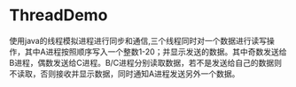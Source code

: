 # ThreadDemo

使用java的线程模拟进程进行同步和通信,三个线程同时对一个数据进行读写操作，其中A进程按照顺序写入一个整数1-20；并显示发送的数据。其中奇数发送给B进程，偶数发送给C进程。B/C进程分别读取数据，若不是发送给自己的数据则不读取，否则接收并显示数据，同时通知A进程发送另外一个数据。
